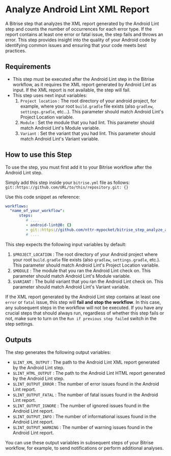 #  Analyze Android Lint XML Report

A Bitrise step that analyzes the XML report generated by the Android Lint step and counts the number of occurrences for each error type. If the report contains at least one error or fatal issue, the step fails and throws an error. This step provides insight into the quality of your Android code by identifying common issues and ensuring that your code meets best practices.


## Requirements

- This step must be executed after the Android Lint step in the Bitrise workflow, as it requires the XML report generated by Android Lint as input. If the XML report is not available, the step will fail.
- This step uses next input variables:
  1. `Project location` : The root directory of your android project, for example, where your root `build.gradle` file exists (also `gradlew`, `settings.gradle`, etc...). This parameter should match Android Lint's Project Location variable.
  2. `Module` : Set the module that you had lint. This parameter should match Android Lint's Module variable.
  3. `Variant` : Set the variant that you had lint. This parameter should match Android Lint's Variant variable.

## How to use this Step
To use the step, you must first add it to your Bitrise workflow after the Android Lint step.

Simply add this step inside your `bitrise.yml` file as follows:
`git::https://github.com/URL/to/this/repository.git: {}` 

Use this code snippet as reference:
```yaml
workflows:
  "name_of_your_workflow": 
      steps:
         # .... 
         - android-lint@0: {}
         - git::https://github.com/nttr-mypocket/bitrise_step_analyze_android_lint.git: {}
         # ....
```
This step expects the following input variables by default:
  1. `$PROJECT_LOCATION` : The root directory of your Android project where your root `build.gradle` file exists (also `gradlew`, `settings.gradle`, etc.). This parameter should match Android Lint's Project Location variable.
  2. `$MODULE` : The module that you ran the Android Lint check on. This parameter should match Android Lint's Module variable.
  3. `$VARIANT` : The build variant that you ran the Android Lint check on. This parameter should match Android Lint's Variant variable.


If the XML report generated by the Android Lint step contains at least one `error` or `fatal` issue, this step will **fail and stop the workflow**. In this case, any subsequent steps in the workflow will not be executed. If you have any crucial steps that should always run, regardless of whether this step fails or not, make sure to turn on the `Run if previous step failed` switch in the step settings.

## Outputs
The step generates the following output variables:

- `$LINT_XML_OUTPUT` : The path to the Android Lint XML report generated by the Android Lint step.
- `$LINT_HTML_OUTPUT` : The path to the Android Lint HTML report generated by the Android Lint step.
- `$LINT_OUTPUT_ERROR` : The number of error issues found in the Android Lint report.
- `$LINT_OUTPUT_FATAL` : The number of fatal issues found in the Android Lint report.
- `$LINT_OUTPUT_IGNORE` : The number of ignored issues found in the Android Lint report.
- `$LINT_OUTPUT_INFO` : The number of informational issues found in the Android Lint report.
- `$LINT_OUTPUT_WARNING` : The number of warning issues found in the Android Lint report.

You can use these output variables in subsequent steps of your Bitrise workflow, for example, to send notifications or perform additional analyses.
